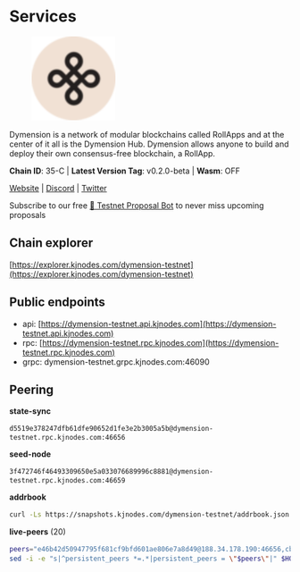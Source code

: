# Services

<figure><img src="https://raw.githubusercontent.com/kj89/cosmos-images/main/logos/dymension.png" width="150" alt=""><figcaption></figcaption></figure>

Dymension is a network of modular blockchains called RollApps  and at the center of it all is the Dymension Hub. Dymension  allows anyone to build and deploy their own consensus-free blockchain, a RollApp.

**Chain ID**: 35-C | **Latest Version Tag**: v0.2.0-beta | **Wasm**: OFF

[Website](https://dymension.xyz/) | [Discord](https://discord.gg/dymension) | [Twitter](https://twitter.com/dymensionXYZ)



Subscribe to our free [🤖 Testnet Proposal Bot](https://t.me/kjnodes_testnet_proposal_bot) to never miss upcoming proposals


## Chain explorer
[https://explorer.kjnodes.com/dymension-testnet](https://explorer.kjnodes.com/dymension-testnet)

## Public endpoints

* api: [https://dymension-testnet.api.kjnodes.com](https://dymension-testnet.api.kjnodes.com)
* rpc: [https://dymension-testnet.rpc.kjnodes.com](https://dymension-testnet.rpc.kjnodes.com)
* grpc: dymension-testnet.grpc.kjnodes.com:46090

## Peering

**state-sync**

```text
d5519e378247dfb61dfe90652d1fe3e2b3005a5b@dymension-testnet.rpc.kjnodes.com:46656
```

**seed-node**

```text
3f472746f46493309650e5a033076689996c8881@dymension-testnet.rpc.kjnodes.com:46659
```

**addrbook**
```bash
curl -Ls https://snapshots.kjnodes.com/dymension-testnet/addrbook.json > $HOME/.dymension/config/addrbook.json
```

**live-peers** (20)
```bash
peers="e46b42d50947795f681cf9bfd601ae806e7a8d49@188.34.178.190:46656,cb55a7878bc9a079446a42dd134d2facd7724a12@134.122.121.129:46656,88a1109df9ce1e7ad3b1a4c5183a602605cb2b2f@89.116.26.219:26656,d5519e378247dfb61dfe90652d1fe3e2b3005a5b@65.109.68.190:46656,80cce834fc749c0a9f47182665f833f97170ff4b@65.108.104.167:46656,3c937029e41e3f7b92b8b87d787be0ddc2a3f13c@70.34.214.236:26656,43a46e2fbe871246e8fee045749d0a4677042b0c@95.217.216.88:46656,48ea1c8c62e9eb193a317096339b22f4a4452c8c@185.144.99.22:26656,e8a706e3a81a36a6dded6cc02eabaf5d355f4c1d@80.79.5.171:28656,ec843a4aea197837c13f13612a525bd7377443b1@167.235.250.107:26656,0996622e0d51b51cdfb2e8bed752968693f87e10@109.205.180.254:26656,ee2fa87279bc626f9c979093389bd1d6568d96ff@65.109.37.228:36656,c1008d2d05c56254e95d19ab7e9fe459dad2de3d@159.223.57.238:26656,2afd537c6cca30a46393545a6aa69235d3fdb398@38.242.241.117:26656,64acca240c1149f94b8986ffea3ee1b4e0bd5fbe@45.150.64.115:26656,965694b051742c2da0ea66502dd9bfeea38de265@198.244.228.235:26656,54160abe97cd71abb3a83516fd8e4a47cb509fba@188.34.178.103:46656,22acf9a303e825ce04171ef26e2326c09aeb238b@47.147.226.228:55656,af97c76448e6a5d7671c6523f38fc48cc7273da7@217.76.59.46:26656,7fc44e2651006fb2ddb4a56132e738da2845715f@65.108.6.45:61256"
sed -i -e "s|^persistent_peers *=.*|persistent_peers = \"$peers\"|" $HOME/.dymension/config/config.toml
```
